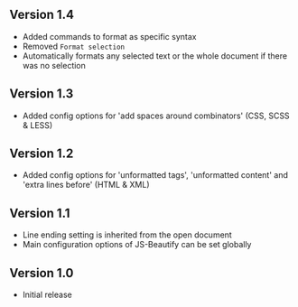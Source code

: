 ## Version 1.4

* Added commands to format as specific syntax
* Removed `Format selection`
* Automatically formats any selected text or the whole document if there was no selection

## Version 1.3

* Added config options for 'add spaces around combinators' (CSS, SCSS & LESS)

## Version 1.2

* Added config options for 'unformatted tags', 'unformatted content' and 'extra lines before' (HTML & XML)


## Version 1.1

* Line ending setting is inherited from the open document
* Main configuration options of JS-Beautify can be set globally


## Version 1.0

* Initial release
